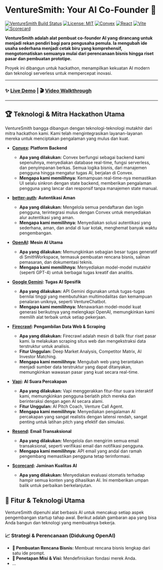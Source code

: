 # VentureSmith: Your AI Co-Founder 🚀

[![VentureSmith Build Status](https://img.shields.io/badge/build-passing-brightgreen)](https://venturesmith.vercel.app/)
[![License: MIT](https://img.shields.io/badge/License-MIT-yellow.svg)](https://opensource.org/licenses/MIT)
[![Convex](https://img.shields.io/badge/Backend-Convex-blueviolet)](https://convex.dev)
[![React](https://img.shields.io/badge/Frontend-React-blue)](https://react.dev)
[![Vite](https://img.shields.io/badge/Build-Vite-purple)](https://vitejs.dev)
[![Scorecard](https://img.shields.io/badge/Evaluation-Scorecard-orange)](https://scorecard.ai)

**VentureSmith adalah alat pembuat co-founder AI yang dirancang untuk menjadi rekan pendiri bagi para pengusaha pemula. Ia mengubah ide usaha sederhana menjadi cetak biru yang komprehensif, mengotomatiskan semuanya mulai dari perencanaan bisnis hingga riset pasar dan pembuatan prototipe.**

Proyek ini dibangun untuk hackathon, menampilkan kekuatan AI modern dan teknologi serverless untuk mempercepat inovasi.

---

### ✨ [Live Demo](https://venturesmith.vercel.app/) | 🎬 [Video Walkthrough](https://youtu.be/hyOI90M1LiE)

---

## 🏆 Teknologi & Mitra Hackathon Utama

VentureSmith bangga dibangun dengan teknologi-teknologi mutakhir dari mitra hackathon kami. Kami telah mengintegrasikan layanan-layanan mereka untuk menciptakan pengalaman yang mulus dan kuat.

-   **[Convex](https://convex.dev/): Platform Backend**
    -   **Apa yang dilakukan:** Convex berfungsi sebagai backend kami sepenuhnya, menyediakan database real-time, fungsi serverless, dan penyimpanan berkas. Semua logika bisnis, dari manajemen pengguna hingga mengatur tugas AI, berjalan di Convex.
    -   **Mengapa kami memilihnya:** Kemampuan real-time-nya memastikan UI selalu sinkron dengan state backend, memberikan pengalaman pengguna yang lancar dan responsif tanpa manajemen state manual.

-   **[better-auth](https://github.com/better-auth/better-auth): Autentikasi Aman**
    -   **Apa yang dilakukan:** Mengelola semua pendaftaran dan login pengguna, terintegrasi mulus dengan Convex untuk menyediakan alur autentikasi yang aman.
    -   **Mengapa kami memilihnya:** Menyediakan solusi autentikasi yang sederhana, aman, dan andal di luar kotak, menghemat banyak waktu pengembangan.

-   **[OpenAI](https://openai.com/product): Mesin AI Utama**
    -   **Apa yang dilakukan:** Memungkinkan sebagian besar tugas generatif di SmithWorkspace, termasuk pembuatan rencana bisnis, salinan pemasaran, dan dokumentasi teknis.
    -   **Mengapa kami memilihnya:** Menyediakan model-model mutakhir (seperti GPT-4) untuk berbagai tugas kreatif dan analitis.

-   **[Google Gemini](https://ai.google.dev/): Tugas AI Spesifik**
    -   **Apa yang dilakukan:** API Gemini digunakan untuk tugas-tugas bernilai tinggi yang membutuhkan multimodalitas dan kemampuan penalaran uniknya, seperti VentureChatbot.
    -   **Mengapa kami memilihnya:** Menawarkan model-model kuat generasi berikutnya yang melengkapi OpenAI, memungkinkan kami memilih alat terbaik untuk setiap pekerjaan.

-   **[Firecrawl](https://firecrawl.dev/): Pengambilan Data Web & Scraping**
    -   **Apa yang dilakukan:** Firecrawl adalah mesin di balik fitur riset pasar kami. Ia melakukan scraping situs web dan mengekstraksi data terstruktur untuk analisis.
    -   **Fitur Unggulan:** Deep Market Analysis, Competitor Matrix, AI Investor Matching.
    -   **Mengapa kami memilihnya:** Mengubah web yang berantakan menjadi sumber data terstruktur yang dapat ditanyakan, memungkinkan wawasan pasar yang kuat secara real-time.

-   **[Vapi](https://vapi.ai/): AI Suara Percakapan**
    -   **Apa yang dilakukan:** Vapi menggerakkan fitur-fitur suara interaktif kami, memungkinkan pengguna berlatih pitch mereka dan berinteraksi dengan agen AI secara alami.
    -   **Fitur Unggulan:** AI Pitch Coach, Venture Call Agent.
    -   **Mengapa kami memilihnya:** Menyediakan pengalaman AI percakapan yang sangat realistis dengan latensi rendah, sangat penting untuk latihan pitch yang efektif dan simulasi.

-   **[Resend](https://resend.com/): Email Transaksional**
    -   **Apa yang dilakukan:** Mengelola dan mengirim semua email transaksional, seperti verifikasi email dan notifikasi pengguna.
    -   **Mengapa kami memilihnya:** API email yang andal dan ramah pengembang memastikan pengguna tetap terinformasi.

-   **[Scorecard](https://scorecard.ai/): Jaminan Kualitas AI**
    -   **Apa yang dilakukan:** Menyediakan evaluasi otomatis terhadap hampir semua konten yang dihasilkan AI. Ini memberikan umpan balik untuk perbaikan berkelanjutan.

## 🌟 Fitur & Teknologi Utama

VentureSmith dipenuhi alat berbasis AI untuk mencakup setiap aspek pengembangan startup tahap awal. Berikut adalah gambaran apa yang bisa Anda bangun dan teknologi yang membuatnya bekerja.

### 📈 Strategi & Perencanaan (Didukung OpenAI)
- **📝 Pembuatan Rencana Bisnis:** Membuat rencana bisnis lengkap dari satu ide prompt.
- **🎯 Penetapan Misi & Visi:** Mendefinisikan fondasi merek Anda.
- ...